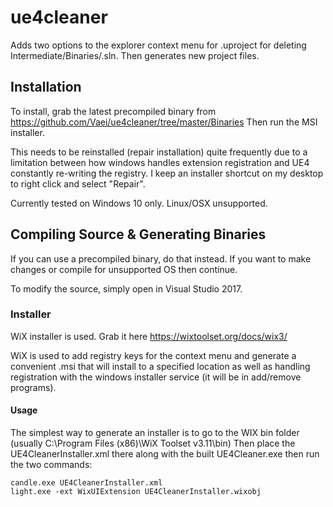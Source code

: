 # ue4cleaner
Adds two options to the explorer context menu for .uproject for deleting Intermediate/Binaries/.sln. Then generates new project files.

## Installation
To install, grab the latest precompiled binary from https://github.com/Vaei/ue4cleaner/tree/master/Binaries
Then run the MSI installer.

This needs to be reinstalled (repair installation) quite frequently due to a limitation between how windows handles extension registration and UE4 constantly re-writing the registry. I keep an installer shortcut on my desktop to right click and select "Repair".

Currently tested on Windows 10 only. Linux/OSX unsupported.

## Compiling Source & Generating Binaries
If you can use a precompiled binary, do that instead. If you want to make changes or compile for unsupported OS then continue.

To modify the source, simply open in Visual Studio 2017.

### Installer
WiX installer is used. Grab it here https://wixtoolset.org/docs/wix3/

WiX is used to add registry keys for the context menu and generate a convenient .msi that will install to a specified location as well as handling registration with the windows installer service (it will be in add/remove programs).

#### Usage
The simplest way to generate an installer is to go to the WIX bin folder (usually C:\Program Files (x86)\WiX Toolset v3.11\bin)
Then place the UE4CleanerInstaller.xml there along with the built UE4Cleaner.exe then run the two commands:

```
candle.exe UE4CleanerInstaller.xml
light.exe -ext WixUIExtension UE4CleanerInstaller.wixobj
```
